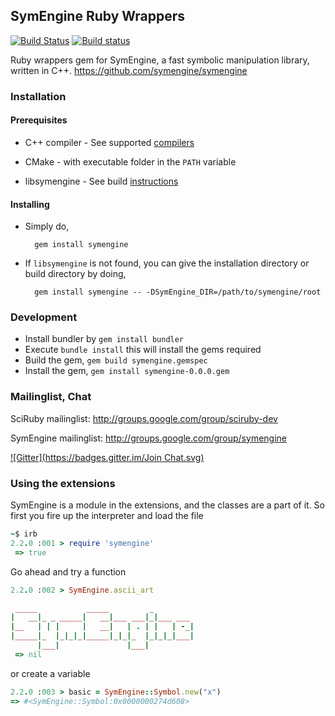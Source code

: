 ## SymEngine Ruby Wrappers

[![Build Status](https://travis-ci.org/symengine/symengine.rb.png?branch=master)](https://travis-ci.org/symengine/symengine.rb)
[![Build status](https://ci.appveyor.com/api/projects/status/github/symengine/symengine.rb?branch=master&svg=true)](https://ci.appveyor.com/project/certik/symengine-rb/branch/master)

Ruby wrappers gem for SymEngine, a fast symbolic manipulation library, written in C++. https://github.com/symengine/symengine

### Installation

#### Prerequisites

- C++ compiler        - See supported [compilers](https://github.com/symengine/symengine/wiki/Compiler-Support)

- CMake               - with executable folder in the `PATH` variable

- libsymengine        - See build [instructions](https://github.com/symengine/symengine/wiki/Building-SymEngine)

#### Installing

- Simply do,

        gem install symengine

- If `libsymengine` is not found, you can give the installation directory or build directory by doing,

        gem install symengine -- -DSymEngine_DIR=/path/to/symengine/root

### Development
* Install bundler by `gem install bundler`
* Execute `bundle install` this will install the gems required
* Build the gem, `gem build symengine.gemspec`
* Install the gem, `gem install symengine-0.0.0.gem`

### Mailinglist, Chat
SciRuby mailinglist: http://groups.google.com/group/sciruby-dev

SymEngine mailinglist: http://groups.google.com/group/symengine

[![Gitter](https://badges.gitter.im/Join Chat.svg)](https://gitter.im/symengine/symengine)


### Using the extensions
SymEngine is a module in the extensions, and the classes are a part of it. So
first you fire up the interpreter and load the file
``` ruby
~$ irb
2.2.0 :001 > require 'symengine'
 => true

```
Go ahead and try a function
``` ruby
2.2.0 :002 > SymEngine.ascii_art

 _____           _____         _
|   __|_ _ _____|   __|___ ___|_|___ ___
|__   | | |     |   __|   | . | |   | -_|
|_____|_  |_|_|_|_____|_|_|_  |_|_|_|___|
      |___|               |___|
 => nil
```
or create a variable
``` ruby
2.2.0 :003 > basic = SymEngine::Symbol.new("x")
=> #<SymEngine::Symbol:0x0000000274d608>
```
